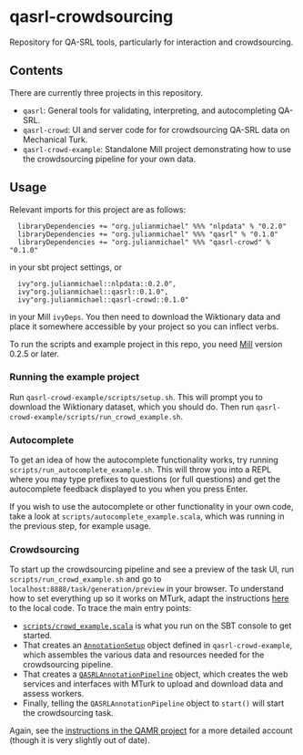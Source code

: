# qasrl-crowdsourcing

Repository for QA-SRL tools, particularly for interaction and crowdsourcing.

## Contents

There are currently three projects in this repository.

 * `qasrl`: General tools for validating, interpreting, and autocompleting QA-SRL.
 * `qasrl-crowd`: UI and server code for for crowdsourcing QA-SRL data on Mechanical Turk.
 * `qasrl-crowd-example`: Standalone Mill project demonstrating how to use the crowdsourcing pipeline for your own data.

## Usage

Relevant imports for this project are as follows:
```
  libraryDependencies += "org.julianmichael" %%% "nlpdata" % "0.2.0"
  libraryDependencies += "org.julianmichael" %%% "qasrl" % "0.1.0"
  libraryDependencies += "org.julianmichael" %%% "qasrl-crowd" % "0.1.0"
```
in your sbt project settings, or 
```
  ivy"org.julianmichael::nlpdata::0.2.0",
  ivy"org.julianmichael::qasrl::0.1.0",
  ivy"org.julianmichael::qasrl-crowd::0.1.0"
```
in your Mill `ivyDeps`.
You then need to download the Wiktionary data and place it somewhere accessible by your project
so you can inflect verbs.

To run the scripts and example project in this repo, you need
[Mill](http://www.lihaoyi.com/mill/index.html) version 0.2.5 or later.

### Running the example project

Run `qasrl-crowd-example/scripts/setup.sh`.
This will prompt you to download the Wiktionary dataset, which you should do.
Then run `qasrl-crowd-example/scripts/run_crowd_example.sh`.

### Autocomplete

To get an idea of how the autocomplete functionality works, try running `scripts/run_autocomplete_example.sh`.
This will throw you into a REPL where you may type prefixes to questions (or full questions)
and get the autocomplete feedback displayed to you when you press Enter.

If you wish to use the autocomplete or other functionality in your own code,
take a look at `scripts/autocomplete_example.scala`, which was running in the previous step, for example usage.

### Crowdsourcing

To start up the crowdsourcing pipeline and see a preview of the task UI, run `scripts/run_crowd_example.sh` and go to
`localhost:8888/task/generation/preview` in your browser.
To understand how to set everything up so it works on MTurk,
adapt the instructions [here](https://github.com/uwnlp/qamr/tree/master/code)
to the local code. To trace the main entry points:

 * [`scripts/crowd_example.scala`](https://github.com/julianmichael/qasrl-crowdsourcing/blob/master/qasrl-crowd-example/scripts/crowd_example.scala)
   is what you run on the SBT console to get started.
 * That creates an [`AnnotationSetup`](https://github.com/julianmichael/qasrl-crowdsourcing/blob/master/qasrl-crowd-example/example/src-jvm/example/AnnotationSetup.scala) object defined in `qasrl-crowd-example`,
   which assembles the various data and resources needed for the crowdsourcing pipeline.
 * That creates a [`QASRLAnnotationPipeline`](https://github.com/julianmichael/qasrl-crowdsourcing/blob/master/qasrl-crowd/src-jvm/qasrl/crowd/QASRLAnnotationPipeline.scala) object,
   which creates the web services and interfaces with MTurk to upload and download data and assess workers.
 * Finally, telling the `QASRLAnnotationPipeline` object to `start()` will start the crowdsourcing task.
 
Again, see the [instructions in the QAMR project](https://github.com/uwnlp/qamr/tree/master/code) for a more detailed account (though it is very slightly out of date).
